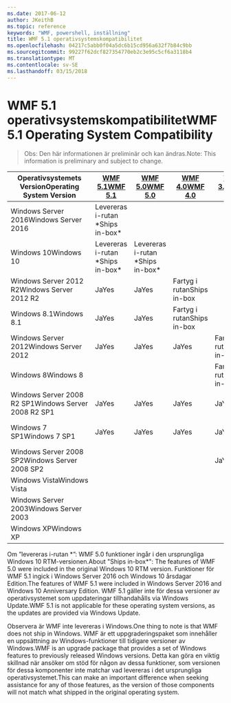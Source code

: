 ```yaml
---
ms.date: 2017-06-12
author: JKeithB
ms.topic: reference
keywords: "WMF, powershell, inställning"
title: WMF 5.1 operativsystemskompatibilitet
ms.openlocfilehash: 04217c5abb0f04a5dc6b15cd956a632f7b84c9bb
ms.sourcegitcommit: 99227f62dcf827354770eb2c3e95c5cf6a3118b4
ms.translationtype: MT
ms.contentlocale: sv-SE
ms.lasthandoff: 03/15/2018
---
```

# <a name="wmf-51-operating-system-compatibility"></a><span data-ttu-id="ccb9a-103">WMF 5.1 operativsystemskompatibilitet</span><span class="sxs-lookup"><span data-stu-id="ccb9a-103">WMF 5.1 Operating System Compatibility</span></span> #

> <span data-ttu-id="ccb9a-104">Obs: Den här informationen är preliminär och kan ändras.</span><span class="sxs-lookup"><span data-stu-id="ccb9a-104">Note: This information is preliminary and subject to change.</span></span>

| <span data-ttu-id="ccb9a-105">Operativsystemets Version</span><span class="sxs-lookup"><span data-stu-id="ccb9a-105">Operating System Version</span></span> | [<span data-ttu-id="ccb9a-106">WMF 5.1</span><span class="sxs-lookup"><span data-stu-id="ccb9a-106">WMF 5.1</span></span>](https://aka.ms/wmf51download) | [<span data-ttu-id="ccb9a-107">WMF 5.0</span><span class="sxs-lookup"><span data-stu-id="ccb9a-107">WMF 5.0</span></span>](https://aka.ms/wmf5download) | [<span data-ttu-id="ccb9a-108">WMF 4.0</span><span class="sxs-lookup"><span data-stu-id="ccb9a-108">WMF 4.0</span></span>](https://aka.ms/wmf4download) |  [<span data-ttu-id="ccb9a-109">WMF 3.0</span><span class="sxs-lookup"><span data-stu-id="ccb9a-109">WMF 3.0</span></span>](https://aka.ms/wmf3download) | [<span data-ttu-id="ccb9a-110">WMF 2.0</span><span class="sxs-lookup"><span data-stu-id="ccb9a-110">WMF 2.0</span></span>](https://aka.ms/wmf2download) |
| ------------------------ | ----------- | ----------- | ----------- | ------------ |  ------------- |
| <span data-ttu-id="ccb9a-111">Windows Server 2016</span><span class="sxs-lookup"><span data-stu-id="ccb9a-111">Windows Server 2016</span></span> | <span data-ttu-id="ccb9a-112">Levereras i-rutan \*</span><span class="sxs-lookup"><span data-stu-id="ccb9a-112">Ships in-box\*</span></span> |  |  |  |  |
| <span data-ttu-id="ccb9a-113">Windows 10</span><span class="sxs-lookup"><span data-stu-id="ccb9a-113">Windows 10</span></span> | <span data-ttu-id="ccb9a-114">Levereras i-rutan \*</span><span class="sxs-lookup"><span data-stu-id="ccb9a-114">Ships in-box\*</span></span> | <span data-ttu-id="ccb9a-115">Levereras i-rutan \*</span><span class="sxs-lookup"><span data-stu-id="ccb9a-115">Ships in-box\*</span></span>  | | | |  
| <span data-ttu-id="ccb9a-116">Windows Server 2012 R2</span><span class="sxs-lookup"><span data-stu-id="ccb9a-116">Windows Server 2012 R2</span></span>| <span data-ttu-id="ccb9a-117">Ja</span><span class="sxs-lookup"><span data-stu-id="ccb9a-117">Yes</span></span> | <span data-ttu-id="ccb9a-118">Ja</span><span class="sxs-lookup"><span data-stu-id="ccb9a-118">Yes</span></span> | <span data-ttu-id="ccb9a-119">Fartyg i rutan</span><span class="sxs-lookup"><span data-stu-id="ccb9a-119">Ships in-box</span></span> |  |  |
| <span data-ttu-id="ccb9a-120">Windows 8.1</span><span class="sxs-lookup"><span data-stu-id="ccb9a-120">Windows 8.1</span></span> | <span data-ttu-id="ccb9a-121">Ja</span><span class="sxs-lookup"><span data-stu-id="ccb9a-121">Yes</span></span> | <span data-ttu-id="ccb9a-122">Ja</span><span class="sxs-lookup"><span data-stu-id="ccb9a-122">Yes</span></span> |  <span data-ttu-id="ccb9a-123">Fartyg i rutan</span><span class="sxs-lookup"><span data-stu-id="ccb9a-123">Ships in-box</span></span> |  |  |
| <span data-ttu-id="ccb9a-124">Windows Server 2012</span><span class="sxs-lookup"><span data-stu-id="ccb9a-124">Windows Server 2012</span></span> | <span data-ttu-id="ccb9a-125">Ja</span><span class="sxs-lookup"><span data-stu-id="ccb9a-125">Yes</span></span> | <span data-ttu-id="ccb9a-126">Ja</span><span class="sxs-lookup"><span data-stu-id="ccb9a-126">Yes</span></span> | <span data-ttu-id="ccb9a-127">Ja</span><span class="sxs-lookup"><span data-stu-id="ccb9a-127">Yes</span></span> |  <span data-ttu-id="ccb9a-128">Fartyg i rutan</span><span class="sxs-lookup"><span data-stu-id="ccb9a-128">Ships in-box</span></span> | |
| <span data-ttu-id="ccb9a-129">Windows 8</span><span class="sxs-lookup"><span data-stu-id="ccb9a-129">Windows 8</span></span> |  |  |  | <span data-ttu-id="ccb9a-130">Fartyg i rutan</span><span class="sxs-lookup"><span data-stu-id="ccb9a-130">Ships in-box</span></span> | |
| <span data-ttu-id="ccb9a-131">Windows Server 2008 R2 SP1</span><span class="sxs-lookup"><span data-stu-id="ccb9a-131">Windows Server 2008 R2 SP1</span></span> | <span data-ttu-id="ccb9a-132">Ja</span><span class="sxs-lookup"><span data-stu-id="ccb9a-132">Yes</span></span> | <span data-ttu-id="ccb9a-133">Ja</span><span class="sxs-lookup"><span data-stu-id="ccb9a-133">Yes</span></span> | <span data-ttu-id="ccb9a-134">Ja</span><span class="sxs-lookup"><span data-stu-id="ccb9a-134">Yes</span></span> |  <span data-ttu-id="ccb9a-135">Ja</span><span class="sxs-lookup"><span data-stu-id="ccb9a-135">Yes</span></span>| <span data-ttu-id="ccb9a-136">Fartyg i rutan</span><span class="sxs-lookup"><span data-stu-id="ccb9a-136">Ships in-box</span></span> |
| <span data-ttu-id="ccb9a-137">Windows 7 SP1</span><span class="sxs-lookup"><span data-stu-id="ccb9a-137">Windows 7 SP1</span></span>  | <span data-ttu-id="ccb9a-138">Ja</span><span class="sxs-lookup"><span data-stu-id="ccb9a-138">Yes</span></span> | <span data-ttu-id="ccb9a-139">Ja</span><span class="sxs-lookup"><span data-stu-id="ccb9a-139">Yes</span></span> | <span data-ttu-id="ccb9a-140">Ja</span><span class="sxs-lookup"><span data-stu-id="ccb9a-140">Yes</span></span> | <span data-ttu-id="ccb9a-141">Ja</span><span class="sxs-lookup"><span data-stu-id="ccb9a-141">Yes</span></span> | <span data-ttu-id="ccb9a-142">Fartyg i rutan</span><span class="sxs-lookup"><span data-stu-id="ccb9a-142">Ships in-box</span></span> |
| <span data-ttu-id="ccb9a-143">Windows Server 2008 SP2</span><span class="sxs-lookup"><span data-stu-id="ccb9a-143">Windows Server 2008 SP2</span></span> | | | | <span data-ttu-id="ccb9a-144">Ja</span><span class="sxs-lookup"><span data-stu-id="ccb9a-144">Yes</span></span> | <span data-ttu-id="ccb9a-145">Ja</span><span class="sxs-lookup"><span data-stu-id="ccb9a-145">Yes</span></span> |
| <span data-ttu-id="ccb9a-146">Windows Vista</span><span class="sxs-lookup"><span data-stu-id="ccb9a-146">Windows Vista</span></span> | | | | | <span data-ttu-id="ccb9a-147">Ja</span><span class="sxs-lookup"><span data-stu-id="ccb9a-147">Yes</span></span> |
| <span data-ttu-id="ccb9a-148">Windows Server 2003</span><span class="sxs-lookup"><span data-stu-id="ccb9a-148">Windows Server 2003</span></span>| | | |  | <span data-ttu-id="ccb9a-149">Ja</span><span class="sxs-lookup"><span data-stu-id="ccb9a-149">Yes</span></span> |
| <span data-ttu-id="ccb9a-150">Windows XP</span><span class="sxs-lookup"><span data-stu-id="ccb9a-150">Windows XP</span></span> | | | |  | <span data-ttu-id="ccb9a-151">Ja</span><span class="sxs-lookup"><span data-stu-id="ccb9a-151">Yes</span></span> |


<span data-ttu-id="ccb9a-152">Om ”levereras i-rutan \*”: WMF 5.0 funktioner ingår i den ursprungliga Windows 10 RTM-versionen.</span><span class="sxs-lookup"><span data-stu-id="ccb9a-152">About "Ships in-box\*": The features of WMF 5.0 were included in the original Windows 10 RTM version.</span></span>
<span data-ttu-id="ccb9a-153">Funktioner för WMF 5.1 ingick i Windows Server 2016 och Windows 10 årsdagar Edition.</span><span class="sxs-lookup"><span data-stu-id="ccb9a-153">The features of WMF 5.1 were included in Windows Server 2016 and Windows 10 Anniversary Edition.</span></span> <span data-ttu-id="ccb9a-154">WMF 5.1 gäller inte för dessa versioner av operativsystemet som uppdateringar tillhandahålls via Windows Update.</span><span class="sxs-lookup"><span data-stu-id="ccb9a-154">WMF 5.1 is not applicable for these operating system versions, as the updates are provided via Windows Update.</span></span>


<span data-ttu-id="ccb9a-155">Observera är WMF inte levereras i Windows.</span><span class="sxs-lookup"><span data-stu-id="ccb9a-155">One thing to note is that WMF does not ship in Windows.</span></span> <span data-ttu-id="ccb9a-156">WMF är ett uppgraderingspaket som innehåller en uppsättning av Windows-funktioner till tidigare versioner av Windows.</span><span class="sxs-lookup"><span data-stu-id="ccb9a-156">WMF is an upgrade package that provides a set of Windows features to previously released Windows versions.</span></span> <span data-ttu-id="ccb9a-157">Detta kan göra en viktig skillnad när ansöker om stöd för någon av dessa funktioner, som versionen för dessa komponenter inte matchar vad levereras i det ursprungliga operativsystemet.</span><span class="sxs-lookup"><span data-stu-id="ccb9a-157">This can make an important difference when seeking assistance for any of those features, as the version of those components will not match what shipped in the original operating system.</span></span>

